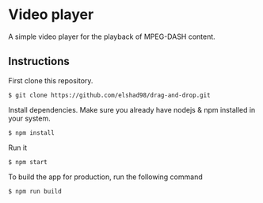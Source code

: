 # Video player
A simple video player for the playback of MPEG-DASH content.  

## Instructions

First clone this repository.    
```
$ git clone https://github.com/elshad98/drag-and-drop.git
```  
Install dependencies. Make sure you already have nodejs & npm installed in your system.  
```
$ npm install
```  
Run it
```
$ npm start
```  
To build the app for production, run the following command  
```
$ npm run build
```  
